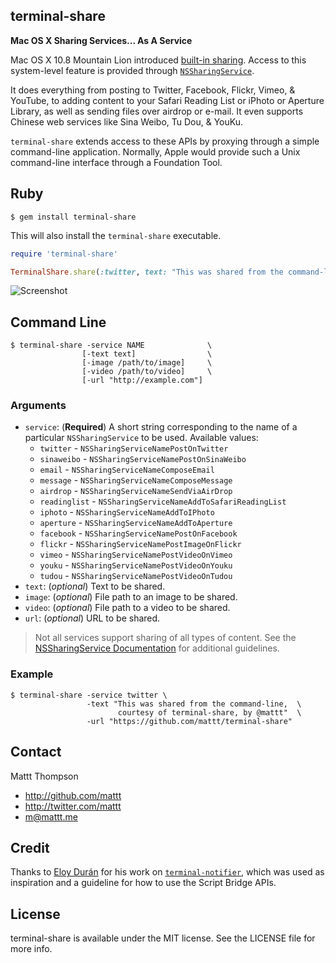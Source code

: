 terminal-share
--------------

**Mac OS X Sharing Services... As A Service**

Mac OS X 10.8 Mountain Lion introduced [built-in sharing](http://www.apple.com/osx/whats-new/features.html#builtin-sharing). Access to this system-level feature is provided through [`NSSharingService`](http://developer.apple.com/library/Mac/#documentation/AppKit/Reference/NSSharingService_Class/Reference/Reference.html).

It does everything from posting to Twitter, Facebook, Flickr, Vimeo, & YouTube, to adding content to your Safari Reading List or iPhoto or Aperture Library, as well as sending files over airdrop or e-mail. It even supports Chinese web services like Sina Weibo, Tu Dou, & YouKu.

`terminal-share` extends access to these APIs by proxying through a simple command-line application. Normally, Apple would provide such a Unix command-line interface through a Foundation Tool.

## Ruby

```
$ gem install terminal-share
```

This will also install the `terminal-share` executable.

```ruby
require 'terminal-share'

TerminalShare.share(:twitter, text: "This was shared from the command-line, courtesy of terminal-share, by @mattt", url: "https://github.com/mattt/terminal-share")
```

![Screenshot](https://raw.github.com/mattt/terminal-share/screenshots/terminal-share-screenshot.png)

## Command Line

```
$ terminal-share -service NAME              \
                [-text text]                \
                [-image /path/to/image]     \
                [-video /path/to/video]     \
                [-url "http://example.com"]
```

### Arguments

- `service`: (__Required__) A short string corresponding to the name of a particular `NSSharingService` to be used. Available values:
    - `twitter` - `NSSharingServiceNamePostOnTwitter`
    - `sinaweibo` - `NSSharingServiceNamePostOnSinaWeibo`
    - `email` - `NSSharingServiceNameComposeEmail`
    - `message` - `NSSharingServiceNameComposeMessage`
    - `airdrop` - `NSSharingServiceNameSendViaAirDrop`
    - `readinglist` - `NSSharingServiceNameAddToSafariReadingList`
    - `iphoto` - `NSSharingServiceNameAddToIPhoto`
    - `aperture` - `NSSharingServiceNameAddToAperture`
    - `facebook` - `NSSharingServiceNamePostOnFacebook`
    - `flickr` - `NSSharingServiceNamePostImageOnFlickr`
    - `vimeo` - `NSSharingServiceNamePostVideoOnVimeo`
    - `youku` - `NSSharingServiceNamePostVideoOnYouku`
    - `tudou` - `NSSharingServiceNamePostVideoOnTudou`
- `text`: (_optional_) Text to be shared.
- `image`: (_optional_) File path to an image to be shared.
- `video`: (_optional_) File path to a video to be shared.
- `url`: (_optional_) URL to be shared.

> Not all services support sharing of all types of content. See the [NSSharingService Documentation](http://developer.apple.com/library/Mac/#documentation/AppKit/Reference/NSSharingService_Class/Reference/Reference.html) for additional guidelines.

### Example

```
$ terminal-share -service twitter \
                 -text "This was shared from the command-line,  \
                        courtesy of terminal-share, by @mattt"  \
                 -url "https://github.com/mattt/terminal-share"
```

## Contact

Mattt Thompson

- http://github.com/mattt
- http://twitter.com/mattt
- m@mattt.me

## Credit

Thanks to [Eloy Durán](https://github.com/alloy) for his work on [`terminal-notifier`](https://github.com/alloy/terminal-notifier), which was used as inspiration and a guideline for how to use the Script Bridge APIs.

## License

terminal-share is available under the MIT license. See the LICENSE file for more info.
